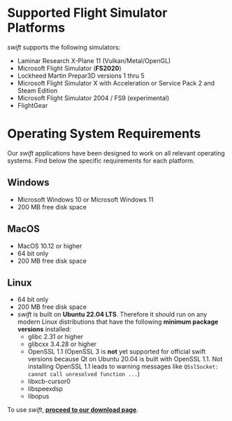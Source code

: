 <!--
    SPDX-FileCopyrightText: Copyright (C) swift Project Community / Contributors
    SPDX-License-Identifier: GFDL-1.3-only
-->

# Supported Flight Simulator Platforms

*swift* supports the following simulators:

- Laminar Research X-Plane 11 (Vulkan/Metal/OpenGL)
- Microsoft Flight Simulator (**FS2020**)
- Lockheed Martin Prepar3D versions 1 thru 5
- Microsoft Flight Simulator X with Acceleration or Service Pack 2 and Steam Edition
- Microsoft Flight Simulator 2004 / FS9 (experimental)
- FlightGear


# Operating System Requirements

Our *swift* applications have been designed to work on all relevant operating systems. Find below the specific requirements for each platform.

## Windows

  * Microsoft Windows 10 or Microsoft Windows 11
  * 200 MB free disk space

## MacOS
  * MacOS 10.12 or higher
  * 64 bit only
  * 200 MB free disk space

## Linux
  * 64 bit only
  * 200 MB free disk space
  * *swift* is built on **Ubuntu 22.04 LTS**. Therefore it should run on any modern Linux distributions that have the following **minimum package versions** installed:
    * glibc 2.31 or higher
    * glibcxx 3.4.28 or higher
    * OpenSSL 1.1
    (OpenSSL 3 is **not** yet supported for official swift versions because Qt on Ubuntu 20.04 is built with OpenSSL 1.1.
    Not installing OpenSSL 1.1 leads to warning messages like ``QSslSocket: cannot call unresolved function ...``)
    * libxcb-cursor0
    * libspeexdsp
    * libopus

To use *swift*, **[proceed to our download page](./install/download.md)**.
